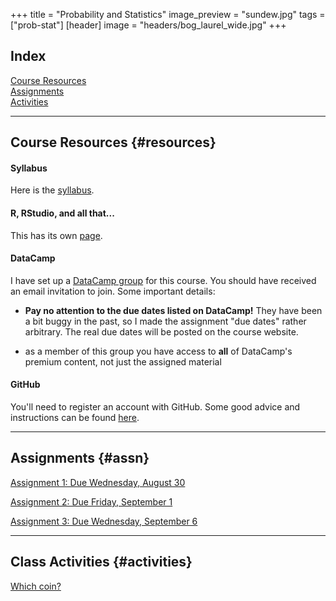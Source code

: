 +++
title = "Probability and Statistics"
image_preview = "sundew.jpg"
tags = ["prob-stat"]
[header]
image = "headers/bog_laurel_wide.jpg"
+++

## Index

[Course Resources](#resources)  
[Assignments](#assn)  
[Activities](#activities)

---------------------------------------------------------------------

## Course Resources {#resources}

#### Syllabus 

Here is the [syllabus](/courses/MATH333/syllabus/).

#### R, RStudio, and all that...

This has its own [page](/resources/allthingsR/).

#### DataCamp

I have set up a [DataCamp group](https://www.datacamp.com/groups/probability-statistics) for this course. You should have received an email invitation to join. Some important details:

-  **Pay no attention to the due dates listed on DataCamp!** They have been a bit buggy in the past, so I made the assignment "due dates" rather arbitrary. The real due dates will be posted on the course website.

-  as a member of this group you have access to **all** of DataCamp's premium content, not just the assigned material

#### GitHub 

You'll need to register an account with GitHub. Some good advice and instructions can be found [here](http://happygitwithr.com/github-acct.html).
    
---------------------------------------------------------------------

## Assignments {#assn}

[Assignment 1: Due Wednesday, August 30](/courses/MATH333/assignments/assn1/)

[Assignment 2: Due Friday, September 1](/courses/MATH333/assignments/probability-and-statistics-assignment-2/)

[Assignment 3: Due Wednesday, September 6](/courses/MATH333/assignments/probability-and-statistics-assignment-3/)

---------------------------------------------------------------------

## Class Activities {#activities}

[Which coin?](/courses/MATH333/activities/which-coin/)